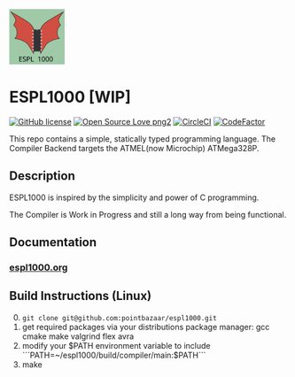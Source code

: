 <img src="https://raw.githubusercontent.com/pointbazaar/espl1000/master/docs/img/dragon-logo.svg" width="100" height="100"/>

# ESPL1000 [WIP]
[![GitHub license](https://img.shields.io/github/license/pointbazaar/espl1000.svg)](https://github.com/pointbazaar/espl1000/blob/master/LICENSE)
[![Open Source Love png2](https://badges.frapsoft.com/os/v2/open-source.png?v=103)](https://github.com/ellerbrock/open-source-badges/)
[![CircleCI](https://dl.circleci.com/status-badge/img/gh/pointbazaar/espl1000/tree/master.svg?style=svg)](https://dl.circleci.com/status-badge/redirect/gh/pointbazaar/espl1000/tree/master)
[![CodeFactor](https://www.codefactor.io/repository/github/pointbazaar/espl1000/badge)](https://www.codefactor.io/repository/github/pointbazaar/espl1000)


This repo contains a simple, statically typed programming language.
The Compiler Backend targets the ATMEL(now Microchip) ATMega328P.

## Description

ESPL1000 is inspired by the simplicity and power of C programming.

The Compiler is Work in Progress and still a long way from being functional.

## Documentation
### [espl1000.org](https://espl1000.org)

## Build Instructions (Linux)

0. ```git clone git@github.com:pointbazaar/espl1000.git```
1. get required packages via your distributions package manager:
   gcc cmake make valgrind flex avra
2. modify your $PATH environment variable to include
   ```PATH=~/espl1000/build/compiler/main:$PATH```
3. make


